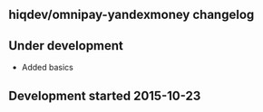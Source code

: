 hiqdev/omnipay-yandexmoney changelog
------------------------------------

## Under development

- Added basics

## Development started 2015-10-23

